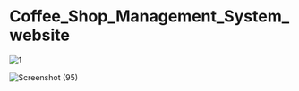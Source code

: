 # Coffee_Shop_Management_System_website

![1](https://github.com/Mathinesan/Coffee_Shop_Management_System_website/assets/110097015/fe90d895-8e5a-49ea-be78-38c0482972f5)

![Screenshot (95)](https://github.com/Mathinesan/Coffee_Shop_Management_System_website/assets/110097015/a424f283-a9c9-496f-844d-9fd59af2618d)

